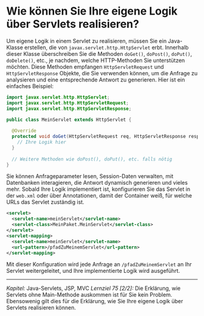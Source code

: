 # Wie können Sie Ihre eigene Logik über Servlets realisieren?

Um eigene Logik in einem Servlet zu realisieren, müssen Sie ein Java-Klasse erstellen, die von `javax.servlet.http.HttpServlet` erbt. Innerhalb dieser Klasse überschreiben Sie die Methoden `doGet()`, `doPost()`, `doPut()`, `doDelete()`, etc., je nachdem, welche HTTP-Methoden Sie unterstützen möchten. Diese Methoden empfangen `HttpServletRequest` und `HttpServletResponse` Objekte, die Sie verwenden können, um die Anfrage zu analysieren und eine entsprechende Antwort zu generieren. Hier ist ein einfaches Beispiel:

```java
import javax.servlet.http.HttpServlet;
import javax.servlet.http.HttpServletRequest;
import javax.servlet.http.HttpServletResponse;

public class MeinServlet extends HttpServlet {
  
  @Override
  protected void doGet(HttpServletRequest req, HttpServletResponse resp) {
    // Ihre Logik hier
  }
  
  // Weitere Methoden wie doPost(), doPut(), etc. falls nötig
}
```

Sie können Anfrageparameter lesen, Session-Daten verwalten, mit Datenbanken interagieren, die Antwort dynamisch generieren und vieles mehr. Sobald Ihre Logik implementiert ist, konfigurieren Sie das Servlet in der `web.xml` oder über Annotationen, damit der Container weiß, für welche URLs das Servlet zuständig ist.

```xml
<servlet>
  <servlet-name>meinServlet</servlet-name>
  <servlet-class>MeinPaket.MeinServlet</servlet-class>
</servlet>
<servlet-mapping>
  <servlet-name>meinServlet</servlet-name>
  <url-pattern>/pfadZuMeinemServlet</url-pattern>
</servlet-mapping>
```

Mit dieser Konfiguration wird jede Anfrage an `/pfadZuMeinemServlet` an Ihr Servlet weitergeleitet, und Ihre implementierte Logik wird ausgeführt.

---

_Kapitel:_ Java-Servlets, JSP, MVC
_Lernziel 75 \[2/2\]:_ Die Erklärung, wie Servlets ohne Main-Methode auskommen ist für Sie kein Problem. Ebensowenig gilt dies für die Erklärung, wie Sie Ihre eigene Logik über Servlets realisieren können.
